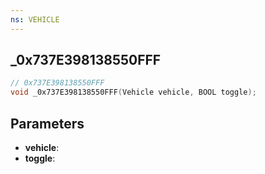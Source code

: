 ```yaml
---
ns: VEHICLE
---
```

## _0x737E398138550FFF

```c
// 0x737E398138550FFF
void _0x737E398138550FFF(Vehicle vehicle, BOOL toggle);
```


## Parameters
* **vehicle**: 
* **toggle**: 


